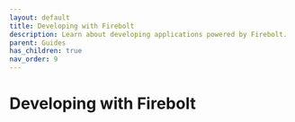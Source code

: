 ```yaml
---
layout: default
title: Developing with Firebolt
description: Learn about developing applications powered by Firebolt.
parent: Guides
has_children: true
nav_order: 9
---
```


# Developing with Firebolt
